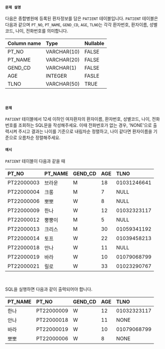#### `문제 설명`

다음은 종합병원에 등록된 환자정보를 담은 `PATIENT` 테이블입니다. `PATIENT` 테이블은 다음과 같으며 `PT_NO`, `PT_NAME`, `GEND_CD`, `AGE`, `TLNO`는 각각 환자번호, 환자이름, 성별코드, 나이, 전화번호를 의미합니다.
<br>

|Column name|Type|Nullable|
|:--|:--|:--|
|PT_NO|VARCHAR(10)|FALSE|
|PT_NAME|VARCHAR(20)|FALSE|
|GEND_CD|VARCHAR(1)|FALSE|
|AGE|INTEGER|FASLE|
|TLNO|VARCHAR(50)|TRUE|
<br>

#### `문제`

`PATIENT` 테이블에서 12세 이하인 여자환자의 환자이름, 환자번호, 성별코드, 나이, 전화번호를 조회하는 SQL문을 작성해주세요. 이때 전화번호가 없는 경우, 'NONE'으로 출력시켜 주시고 결과는 나이를 기준으로 내림차순 정렬하고, 나이 같다면 환자이름을 기준으로 오름차순 정렬해주세요.
<br>

#### `예시`

`PATIENT` 테이블이 다음과 같을 때
<br>

|PT_NO|PT_NAME|GEND_CD|AGE|TLNO|
|:--|:--|:--|:--|:--|
|PT22000003|브라운|M|18|01031246641|
|PT22000004|크롱|M|7|NULL|
|PT22000006|뽀뽀|W|8|NULL|
|PT22000009|한나|W|12|01032323117|
|PT22000012|뿡뿡이|M|5|NULL|
|PT22000013|크리스|M|30|01059341192|
|PT22000014|토프|W|22|01039458213|
|PT22000018|안나|W|11|NULL|
|PT22000019|바라|W|10|01079068799|
|PT22000021|릴로|W|33|01023290767|
<br>

SQL을 실행하면 다음과 같이 출력되어야 합니다.
<br>

|PT_NAME|PT_NO|GEND_CD|AGE|TLNO|
|:--|:--|:--|:--|:--|
|한나|PT22000009|W|12|01032323117|
|안나|PT22000018|W|11|NONE|
|바라|PT22000019|W|10|01079068799|
|뽀뽀|PT22000006|W|8|NONE|
<br>